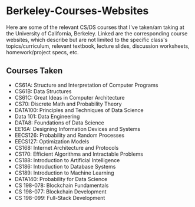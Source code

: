 # Berkeley-Courses-Websites

Here are some of the relevant CS/DS courses that I've taken/am taking at the University of California, Berkeley.  Linked are the corresponding course websites, which describe but are not limited to the specific class's topics/curriculum, relevant textbook, lecture slides, discussion worksheets, homework/project specs, etc.

## Courses Taken
* CS61A: Structure and Interpretation of Computer Programs
* CS61B: Data Structures
* CS61C: Great Ideas in Computer Architecture
* CS70: Discrete Math and Probability Theory
* DATA100: Principles and Techniques of Data Science
* Data 101: Data Engineering
* DATA8: Foundations of Data Science
* EE16A: Designing Information Devices and Systems
* EECS126: Probability and Random Processes
* EECS127: Optimization Models
* CS168: Internet Architecture and Protocols
* CS170: Efficient Algorithms and Intractable Problems
* CS188: Introduction to Artificial Intelligence
* CS186: Introduction to Database Systems
* CS189: Introduction to Machine Learning
* DATA140: Probability for Data Science
* CS 198-078: Blockchain Fundamentals
* CS 198-077: Blockchain Development
* CS 198-099: Full-Stack Development

